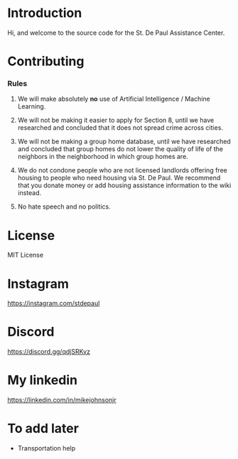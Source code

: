 # Introduction

Hi, and welcome to the source code for the St. De Paul Assistance Center.

# Contributing

### Rules

1. We will make absolutely **no** use of Artificial Intelligence / Machine Learning. 

2. We will not be making it easier to apply for Section 8, until we have researched and concluded that it does not spread crime across cities.

3. We will not be making a group home database, until we have researched and concluded that group homes do not lower the quality of life of the neighbors in the neighborhood in which group homes are.

4. We do not condone people who are not licensed landlords offering free housing to people who need housing via St. De Paul. We recommend that you donate money or add housing assistance information to the wiki instead.

5. No hate speech and no politics.

# License

MIT License

# Instagram

https://instagram.com/stdepaul

# Discord

https://discord.gg/qdjSRKvz

# My linkedin

https://linkedin.com/in/mikejohnsonjr

# To add later

 - Transportation help